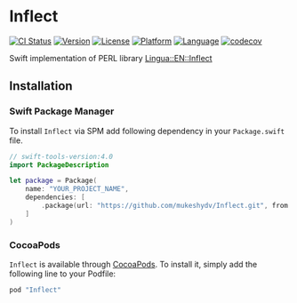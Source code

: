 # Inflect

[![CI Status](http://img.shields.io/travis/mukeshydv/Inflect.svg?style=flat)](https://travis-ci.org/mukeshydv/Inflect)
[![Version](https://img.shields.io/cocoapods/v/Inflect.svg?style=flat)](https://cocoapods.org/pods/Inflect)
[![License](https://img.shields.io/badge/license-MIT-blue.svg?style=flat)](http://mit-license.org)
[![Platform](https://img.shields.io/cocoapods/p/Inflect.svg?style=flat)](https://cocoapods.org/pods/Inflect)
[![Language](https://img.shields.io/badge/swift-4.1.2-orange.svg)](https://developer.apple.com/swift)
[![codecov](https://codecov.io/gh/mukeshydv/Inflect/branch/master/graph/badge.svg)](https://codecov.io/gh/mukeshydv/Inflect)

Swift implementation of PERL library [Lingua::EN::Inflect](https://metacpan.org/pod/release/DCONWAY/Lingua-EN-Inflect-1.902/lib/Lingua/EN/Inflect.pm)

## Installation

### Swift Package Manager
To install `Inflect` via SPM add following dependency in your `Package.swift` file.

```swift
// swift-tools-version:4.0
import PackageDescription

let package = Package(
    name: "YOUR_PROJECT_NAME",
    dependencies: [
        .package(url: "https://github.com/mukeshydv/Inflect.git", from: "0.0.3"),
    ]
)
```

### CocoaPods
`Inflect` is available through [CocoaPods](http://cocoapods.org). To install
it, simply add the following line to your Podfile:

```ruby
pod "Inflect"
```

